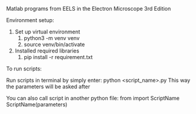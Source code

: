 Matlab programs from EELS in the Electron Microscope 3rd Edition

Environment setup:
1. Set up virtual environment
   1. python3 -m venv venv
   2. source venv/bin/activate
2. Installed required libraries
   1. pip install -r requirement.txt
   
To run scripts:

Run scripts in terminal by simply enter:
python <script_name>.py
This way the parameters will be asked after

You can also call script in another python file:
from <ScriptName> import ScriptName
ScriptName(parameters)


